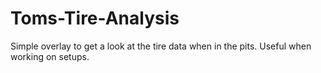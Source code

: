 # Toms-Tire-Analysis
Simple overlay to get a look at the tire data when in the pits.  Useful when working on setups.

